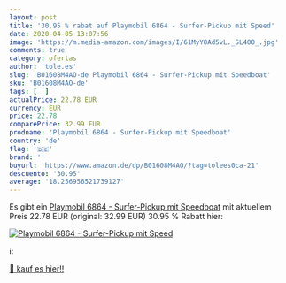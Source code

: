 ```yaml
---
layout: post
title: '30.95 % rabat auf Playmobil 6864 - Surfer-Pickup mit Speed'
date: 2020-04-05 13:07:56
image: 'https://m.media-amazon.com/images/I/61MyY8Ad5vL._SL400_.jpg'
comments: true
category: ofertas
author: 'tole.es'
slug: 'B01608M4AO-de Playmobil 6864 - Surfer-Pickup mit Speedboat'
sku: 'B01608M4AO-de'
tags: [  ]
actualPrice: 22.78 EUR
currency: EUR
price: 22.78
comparePrice: 32.99 EUR
prodname: 'Playmobil 6864 - Surfer-Pickup mit Speedboat'
country: 'de'
flag: '🇩🇪'
brand: ''
buyurl: 'https://www.amazon.de/dp/B01608M4AO/?tag=tolees0ca-21'
descuento: '30.95'
average: '18.256956521739127'
---
```


Es gibt ein [Playmobil 6864 - Surfer-Pickup mit Speedboat](https://www.amazon.de/dp/B01608M4AO/?tag=tolees0ca-21) mit aktuellem Preis 22.78 EUR (original: 32.99 EUR) 30.95 % Rabatt hier:

[![Playmobil 6864 - Surfer-Pickup mit Speed](https://m.media-amazon.com/images/I/61MyY8Ad5vL._SL400_.jpg)](https://www.amazon.de/dp/B01608M4AO/?tag=tolees0ca-21)

ℹ️:


[🛒 kauf es hier!!](https://www.amazon.de/dp/B01608M4AO/?tag=tolees0ca-21)
